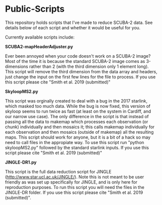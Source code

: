 # Public-Scripts

This repository holds scripts that I've made to reduce SCUBA-2 data. See details below of each script and whether it would be useful for you.

Currently available scripts include:

**SCUBA2-mapHeaderAdjuster.py**

Ever been annoyed when your code doesn't work on a SCUBA-2 image? Most of the time it is because the standard SCUBA-2 image comes as 3-dimensions rather than 2 (with the third dimension only 1 element long). This script will remove the third dimension from the data array and headers, just change the input on the first few lines for the file to process. If you use this script please cite "Smith et al. 2019 (submitted)"

**SkyloopMS2.py**

This script was orginally created to deal with a bug in the 2017 starlink, which masked too much data. While the bug is now fixed, this version of skyloop seems to run twice as fast (at least on the system in Cardiff, and our narrow use case). The only difference in the script is that instead of passing all the data to makemap which processes each observation (or chunk) individually and then mosaics it; this calls makemap individually for each observation and then mosaics (outside of makemap) all the resulting maps. This script should work for anyone, but it is a bit of a hack so may need to call files in the appropiate way. To use this script run "python skyloopMS2.py" followed by the standard starlink inputs. If you use this script please cite "Smith et al. 2019 (submitted)"

**JINGLE-DR1.py**

This script is the full data reduction script for JINGLE (http://www.star.ucl.ac.uk/JINGLE/). Note this is not meant to be user friendly as was set up specifically for JINGLE, and is only here for reproduction purposes. To run this script you will need the files in the JINGLE-DR folder. If you use this script please cite "Smith et al. 2019 (submitted)".
